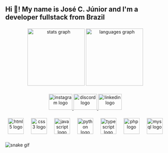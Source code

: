 <h2 align="left">Hi 👋! My name is José C. Júnior and I'm a developer fullstack from Brazil</h2>

###

<div align="center">
  <img src="https://github-readme-stats.vercel.app/api?username=josecjunior7&hide_title=false&hide_rank=false&show_icons=true&include_all_commits=true&count_private=true&disable_animations=false&theme=dracula&locale=en&hide_border=false" height="180" alt="stats graph"  />
  <img src="https://github-readme-stats.vercel.app/api/top-langs?username=josecjunior7&locale=en&hide_title=false&layout=compact&card_width=320&langs_count=5&theme=dracula&hide_border=false" height="180" alt="languages graph"  />
</div>

###

<div align="center">
  <a href="lyojunior7" target="_blank">
    <img src="https://raw.githubusercontent.com/maurodesouza/profile-readme-generator/master/src/assets/icons/social/instagram/default.svg" width="74" height="50" alt="instagram logo"  />
  </a>
  <a href="1351177834634281021" target="_blank">
    <img src="https://raw.githubusercontent.com/maurodesouza/profile-readme-generator/master/src/assets/icons/social/discord/default.svg" width="74" height="50" alt="discord logo"  />
  </a>
  <a href="https://www.linkedin.com/in/jos%C3%A9cjr/" target="_blank">
    <img src="https://raw.githubusercontent.com/maurodesouza/profile-readme-generator/master/src/assets/icons/social/linkedin/default.svg" width="74" height="50" alt="linkedin logo"  />
  </a>
</div>

###

<div align="center">
  <img src="https://cdn.jsdelivr.net/gh/devicons/devicon/icons/html5/html5-original.svg" height="50" alt="html5 logo"  />
  <img width="15" />
  <img src="https://cdn.jsdelivr.net/gh/devicons/devicon/icons/css3/css3-original.svg" height="50" alt="css3 logo"  />
  <img width="15" />
  <img src="https://cdn.jsdelivr.net/gh/devicons/devicon/icons/javascript/javascript-original.svg" height="50" alt="javascript logo"  />
  <img width="15" />
  <img src="https://cdn.jsdelivr.net/gh/devicons/devicon/icons/python/python-original.svg" height="50" alt="python logo"  />
  <img width="15" />
  <img src="https://cdn.jsdelivr.net/gh/devicons/devicon/icons/typescript/typescript-plain.svg" height="50" alt="typescript logo"  />
  <img width="15" />
  <img src="https://cdn.jsdelivr.net/gh/devicons/devicon/icons/php/php-original.svg" height="50" alt="php logo"  />
  <img width="15" />
  <img src="https://cdn.jsdelivr.net/gh/devicons/devicon/icons/mysql/mysql-original.svg" height="50" alt="mysql logo"  />
</div>

###

![snake gif](https://github.com/josecjunior7/josecjunior7/blob/output/github-contribution-grid-snake-dark.svg)
